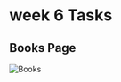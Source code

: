# week 6 Tasks 
## Books Page
![Books](https://github.com/Nitishpal68/tatvasoft-training/assets/72151454/5e4fad0b-faaf-460d-a92e-4f2bc3a06974)
